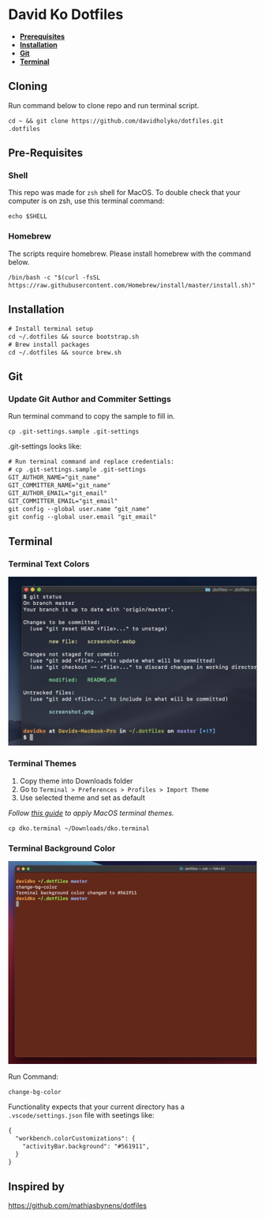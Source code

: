 # David Ko Dotfiles

- **[Prerequisites](#Prerequisites)**
- **[Installation](#Installation)**
- **[Git](#Git)**
- **[Terminal](#Terminal)**

## Cloning

Run command below to clone repo and run terminal script.

```
cd ~ && git clone https://github.com/davidholyko/dotfiles.git .dotfiles
```

## Pre-Requisites

### Shell

This repo was made for `zsh` shell for MacOS. To double check that your computer is on zsh, use this terminal command:

```
echo $SHELL
```

### Homebrew

The scripts require homebrew. Please install homebrew with the command below.

```
/bin/bash -c "$(curl -fsSL https://raw.githubusercontent.com/Homebrew/install/master/install.sh)"
```

## Installation

```
# Install terminal setup
cd ~/.dotfiles && source bootstrap.sh
# Brew install packages
cd ~/.dotfiles && source brew.sh
```

## Git

### Update Git Author and Commiter Settings

Run terminal command to copy the sample to fill in.

```
cp .git-settings.sample .git-settings
```

.git-settings looks like:

```
# Run terminal command and replace credentials:
# cp .git-settings.sample .git-settings
GIT_AUTHOR_NAME="git_name"
GIT_COMMITTER_NAME="git_name"
GIT_AUTHOR_EMAIL="git_email"
GIT_COMMITTER_EMAIL="git_email"
git config --global user.name "git_name"
git config --global user.email "git_email"
```

## Terminal

### Terminal Text Colors

<img width="700" alt="terminal prompt screenshot" src="./images/terminal-prompt.png">

### Terminal Themes

1. Copy theme into Downloads folder
2. Go to `Terminal > Preferences > Profiles > Import Theme`
3. Use selected theme and set as default

_Follow [this guide](https://apple.stackexchange.com/questions/27878/how-can-i-install-themes-for-terminal) to apply MacOS terminal themes._

```
cp dko.terminal ~/Downloads/dko.terminal
```

### Terminal Background Color

<img width="700" alt="change bg color screenshot" src="./images/change-bg-color.png">

Run Command:

```
change-bg-color
```

Functionality expects that your current directory has a `.vscode/settings.json` file with seetings like:

```
{
  "workbench.colorCustomizations": {
    "activityBar.background": "#561911",
  }
}
```

## Inspired by

https://github.com/mathiasbynens/dotfiles
